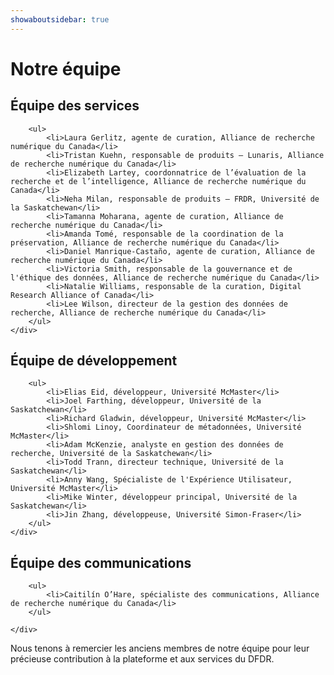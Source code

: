 ```yaml
---
showaboutsidebar: true
---
```


# Notre équipe

<div class="card-shadow mb-3">
    <div class="card-body">
        <h2 id="équipe-des-services">Équipe des services</h2>

        <ul>
            <li>Laura Gerlitz, agente de curation, Alliance de recherche numérique du Canada</li>
            <li>Tristan Kuehn, responsable de produits – Lunaris, Alliance de recherche numérique du Canada</li>
            <li>Elizabeth Lartey, coordonnatrice de l’évaluation de la recherche et de l’intelligence, Alliance de recherche numérique du Canada</li>
            <li>Neha Milan, responsable de produits – FRDR, Université de la Saskatchewan</li>
            <li>Tamanna Moharana, agente de curation, Alliance de recherche numérique du Canada</li>
            <li>Amanda Tomé, responsable de la coordination de la préservation, Alliance de recherche numérique du Canada</li>
            <li>Daniel Manrique-Castaño, agente de curation, Alliance de recherche numérique du Canada</li>
            <li>Victoria Smith, responsable de la gouvernance et de l'éthique des données, Alliance de recherche numérique du Canada</li>
            <li>Natalie Williams, responsable de la curation, Digital Research Alliance of Canada</li>
            <li>Lee Wilson, directeur de la gestion des données de recherche, Alliance de recherche numérique du Canada</li>
        </ul>
    </div>
</div>



<div class="card-shadow mb-3">
    <div class="card-body">
        <h2 id="équipe-de-developpement">Équipe de développement</h2>

        <ul>
            <li>Elias Eid, développeur, Université McMaster</li>
            <li>Joel Farthing, développeur, Université de la Saskatchewan</li>
            <li>Richard Gladwin, développeur, Université McMaster</li>
            <li>Shlomi Linoy, Coordinateur de métadonnées, Université McMaster</li>
            <li>Adam McKenzie, analyste en gestion des données de recherche, Université de la Saskatchewan</li>
            <li>Todd Trann, directeur technique, Université de la Saskatchewan</li>
            <li>Anny Wang, Spécialiste de l'Expérience Utilisateur, Université McMaster</li>
            <li>Mike Winter, développeur principal, Université de la Saskatchewan</li>
            <li>Jin Zhang, développeuse, Université Simon-Fraser</li>
        </ul>
    </div>
</div>



<div class="card-shadow mb-3">
    <div class="card-body">
        <h2 id="équipe-des-communications">Équipe des communications</h2>

        <ul>
            <li>Caitilín O’Hare, spécialiste des communications, Alliance de recherche numérique du Canada</li>
        </ul>

    </div>
</div>

Nous tenons à remercier les anciens membres de notre équipe pour leur précieuse contribution à la plateforme et aux services du DFDR.
